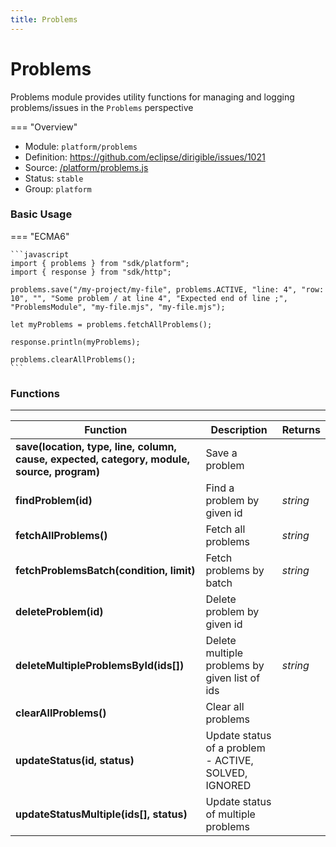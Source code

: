 ```yaml
---
title: Problems
---
```


Problems
===

Problems module provides utility functions for managing and logging problems/issues in the `Problems` perspective

=== "Overview"
- Module: `platform/problems`
- Definition: https://github.com/eclipse/dirigible/issues/1021
- Source: [/platform/problems.js](https://github.com/eclipse/dirigible/blob/master/components/api-platform/src/main/resources/META-INF/dirigible/platform/problems.js)
- Status: `stable`
- Group: `platform`


### Basic Usage

=== "ECMA6"

    ```javascript
    import { problems } from "sdk/platform";
    import { response } from "sdk/http";

    problems.save("/my-project/my-file", problems.ACTIVE, "line: 4", "row: 10", "", "Some problem / at line 4", "Expected end of line ;", "ProblemsModule", "my-file.mjs", "my-file.mjs");

    let myProblems = problems.fetchAllProblems();

    response.println(myProblems);

    problems.clearAllProblems();
    ```

<!-- === "CommonJS"

    ```javascript
    const problems = require("platform/problems");
    const response = require("http/response");

    problems.save("/my-project/my-file", problems.ACTIVE, "line: 4", "row: 10", "", "Some problem / at line 4", "Expected end of line ;", "ProblemsModule", "my-file.mjs", "my-file.mjs");

    let myProblems = problems.fetchAllProblems();

    response.println(myProblems);

    problems.clearAllProblems();
    ``` -->


### Functions

---

Function     | Description | Returns
------------ | ----------- | --------
**save(location, type, line, column, cause, expected, category, module, source, program)**   | Save a problem | 
**findProblem(id)**   | Find a problem by given id | *string*
**fetchAllProblems()**   | Fetch all problems | *string*
**fetchProblemsBatch(condition, limit)**   | Fetch problems by batch | *string*
**deleteProblem(id)**   | Delete problem by given id |
**deleteMultipleProblemsById(ids[])**   | Delete multiple problems by given list of ids | *string*
**clearAllProblems()**   | Clear all problems |
**updateStatus(id, status)**   | Update status of a problem - ACTIVE, SOLVED, IGNORED |
**updateStatusMultiple(ids[], status)**   | Update status of multiple problems |


